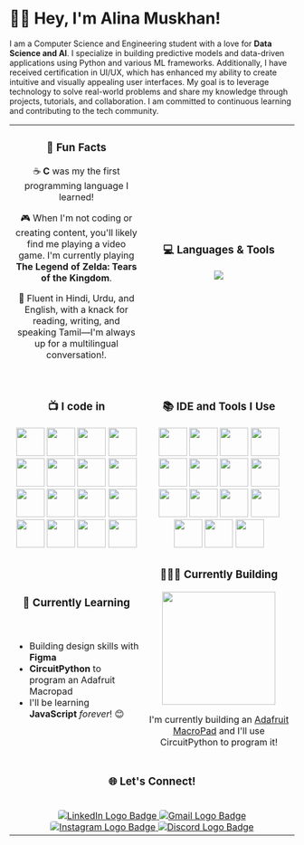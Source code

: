 # 👋🏻 Hey, I'm Alina Muskhan!

I am a Computer Science and Engineering student with a love for **Data Science and AI**. I specialize in building predictive models and data-driven applications using Python and various ML frameworks. Additionally, I have received certification in UI/UX, which has enhanced my ability to create intuitive and visually appealing user interfaces. My goal is to leverage technology to solve real-world problems and share my knowledge through projects, tutorials, and collaboration. I am committed to continuous learning and contributing to the tech community.

<table>
  <tr>
    <td align="center">
        <h3>💫 Fun Facts</h3>
        <p>☕️ <strong>C</strong> was my the first programming language I learned!</p>
        <p>🎮 When I'm not coding or creating content, you'll likely find me playing a video game. I'm currently playing <strong>The Legend of Zelda: Tears of the Kingdom</strong>.</p>
        <p>💬 Fluent in Hindi, Urdu, and English, with a knack for reading, writing, and speaking Tamil—I'm always up for a multilingual conversation!.</p>
        <br/>
    </td>
    <td align="center">
        <h3>💻 Languages & Tools</h3>
        <img style="text-align: center;" src="https://skillicons.dev/icons?i=C,,vscode,git,github&perline=4">
    </td>
  </tr>
  <tr>
    <td align="center"> 
      <h3>📺 I code in</h3>
       <img height="50" width="50" src="https://img.icons8.com/color/48/000000/python.png"/>
      <img height="50" width="50" src="https://img.icons8.com/color/48/000000/sql.png"/>
      <img height="50" width="50" src="https://img.icons8.com/color/48/000000/java-coffee-cup-logo.png"/>
      <img height="50" width="50" src="https://img.icons8.com/color/48/000000/matlab.png"/>
      <img height="50" width="50" src="https://img.icons8.com/color/48/000000/tensorflow.png"/>
      <img height="50" width="50" src="https://img.icons8.com/color/48/000000/scikit-learn.png"/>
      <img height="50" width="50" src="https://img.icons8.com/color/48/000000/pandas.png"/>
      <img height="50" width="50" src="https://img.icons8.com/color/48/000000/numpy.png"/>
      <img height="50" width="50" src="https://img.icons8.com/color/48/000000/keras.png"/>
      <img height="50" width="50" src="https://img.icons8.com/color/48/000000/jupyter.png"/>
      <img height="50" width="50" src="https://img.icons8.com/color/48/000000/knime.png"/>
      <img height="50" width="50" src="https://img.icons8.com/color/48/000000/google-colab.png"/>
      <img height="50" width="50" src="https://img.icons8.com/color/48/000000/streamlit.png"/>
     <img height="50" width="50" src="https://img.icons8.com/color/48/000000/power-bi.png"/>
     <img height="50" width="50" src="https://img.icons8.com/color/48/000000/tableau.png"/>
     <img height="50" width="50" src="https://img.icons8.com/color/48/000000/kaggle.png"/>
       </a>
    </td>
    <td align="center">
      <h3>📚 IDE and Tools I Use</h3>
<img height="50" width="50" src="https://img.icons8.com/color/48/000000/visual-studio-code-2019.png"/>
<img height="50" width="50" src="https://img.icons8.com/color/48/000000/pycharm.png"/>
<img height="50" width="50" src="https://img.icons8.com/color/50/000000/git.png"/>
<img height="50" width="50" src="https://img.icons8.com/dusk/64/000000/anaconda.png"/>
<img height="50" src="https://img.icons8.com/color/48/000000/jupyter.png"/>
<img height="50" src="https://img.icons8.com/ios/50/000000/python.png"/>
<img height="50" src="https://img.icons8.com/color/50/000000/rar.png"/>
<img height="50" src="https://img.icons8.com/color/50/000000/tensorflow.png"/>
<img height="50" src="https://img.icons8.com/color/50/000000/matplotlib.png"/>
<img height="50" src="https://img.icons8.com/color/50/000000/scikit-learn.png"/>
<img height="50" src="https://img.shields.io/badge/Pandas-150458?style=for-the-badge&logo=pandas&logoColor=white"/>
<img height="50" src="https://img.shields.io/badge/NumPy-013243?style=for-the-badge&logo=numpy&logoColor=white"/>
<img height="50" src="https://img.shields.io/badge/Seaborn-3A9EB0?style=for-the-badge&logo=seaborn&logoColor=white"/>
<img height="50" src="https://img.shields.io/badge/Power%20BI-F2C811?style=for-the-badge&logo=power-bi&logoColor=white"/>
<img height="50" src="https://img.shields.io/badge/Tableau-E97627?style=for-the-badge&logo=tableau&logoColor=white"/>
 </a>
</td>
</tr> 
   <tr>
    <td>
        <h3 style="text-align: center" align="center" valign="top">📖 Currently Learning</h3><br>
        <ul>
            <li>Building design skills with <strong>Figma</strong> </li>
            <li><strong>CircuitPython</strong> to program an Adafruit Macropad</li>
            <li>I'll be learning <strong>JavaScript</strong> <em>forever</em>! 😊 </li>
        </ul>
    </td>
    <td align="center">
        <h3>👷🏾‍♀️ Currently Building</h3>
        <img src="img/current-work.png" width="200px">
        <p>I'm currently building an <a href="https://learn.adafruit.com/adafruit-macropad-rp2040/overview">Adafruit MacroPad</a> and I'll use CircuitPython to program it!</p> 
    </td>
  </tr>
  <tr>
    <td colspan="2" align="center"> 
        <h3>🌐 Let's Connect!</h3><br>
        <a href="https://www.linkedin.com/in/alinamuskhan1904">
    <img 
        src="https://img.shields.io/badge/LinkedIn-0A66C2?style=for-the-badge&logo=linkedin&logoColor=white" 
        alt="LinkedIn Logo Badge" 
        style="border-radius: 4px;"
    >
</a>
<a href="mailto:alina407muskhan@gmail.com"">
    <img 
        src="https://img.shields.io/badge/Gmail-D14836?style=for-the-badge&logo=gmail&logoColor=white" 
        alt="Gmail Logo Badge" 
        style="border-radius: 4px;"
    >
</a>
<a href="https://www.instagram.com/_xliyna" target="_blank">
    <img 
        src="https://img.shields.io/badge/Instagram-E4405F?style=for-the-badge&logo=instagram&logoColor=white" 
        alt="Instagram Logo Badge" 
        style="border-radius: 4px;"
    >
</a>
<a href="https://discord.com/users/_xliyna">
    <img 
        src="https://img.shields.io/badge/Discord-5865F2?style=for-the-badge&logo=discord&logoColor=white" 
        alt="Discord Logo Badge" 
        style="border-radius: 4px;"
    >
</a>
<a href="https://leetcode.com/alina_muskhan3904"
    <img 
        src="https://img.shields.io/badge/LeetCode-FFA116?style=for-the-badge&logo=leetcode&logoColor=white" 
        alt="LeetCode Logo Badge" 
        style="border-radius: 4px;"
    >
</a>
    </td>
  </tr>
</table>

